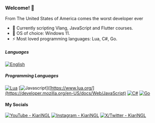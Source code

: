 ### Welcome! 🌱

From The United States of America comes the worst developer ever

- 🔭 Currently scripting Vlang, JavaScript and Flutter courses.
- 👯 OS of choice: Windows 11.
- ⚡ Most loved programming languages: Lua, C#, Go.

##### Languages

[<img alt="English" src="https://img.shields.io/badge/-English-022066?style=for-the-badge&label=full&labelColor=black" />](https://en.wikipedia.org/wiki/English_language) &nbsp;

##### Programming Languages

[<img alt="Lua" src="https://img.shields.io/badge/-Lua-01007F?style=flat-square&logo=Lua&logoColor=white" />](https://www.lua.org/)
[<img alt="Javascript" src="https://img.shields.io/badge/-Javascript-f7df1e?style=flat-square&logo=Javascript&logoColor=white" />]([https://www.lua.org/](https://developer.mozilla.org/en-US/docs/Web/JavaScript)
[<img alt="C#" src="https://custom-icon-badges.demolab.com/badge/C%23-%23239120.svg?logo=cshrp&logoColor=white" />](https://learn.microsoft.com/en-us/dotnet/csharp/)
[<img alt="Go" src="https://img.shields.io/badge/Go-%2300ADD8.svg?&logo=go&logoColor=white" />](https://go.dev/)

#### My Socials

[<img alt="YouTube - KiariNGL" src="https://img.shields.io/badge/-YouTube-FF0000?style=social&logo=youtube&logoColor=FF0000" />](https://youtube.com/@FRKiariNGL)
[<img alt="Instagram - KiariNGL" src="https://img.shields.io/badge/Instagram-%23E4405F.svg?logo=Instagram&logoColor=white" />](https://instagram.com/KairiNGL)
[<img alt="X/Twitter - KiariNGL" src="https://img.shields.io/badge/X-%23000000.svg?logo=X&logoColor=white" />](https://x.com/KairiNGL)
